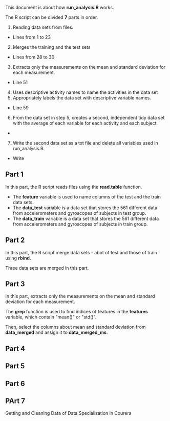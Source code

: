 This document is about how **run_analysis.R** works.

The R script can be divided **7** parts in order.

1. Reading data sets from files.
  * Lines from 1 to 23
2. Merges the training and the test sets
  * Lines from 28 to 30
3. Extracts only the measurements on the mean and standard deviation for each measurement.
  * Line 51
4. Uses descriptive activity names to name the activities in the data set
5. Appropriately labels the data set with descriptive variable names.
  * Line 59
6. From the data set in step 5, creates a second, independent tidy data set with the average of each variable for each activity and each subject.
  * 
7. Write the second data set as a txt file and delete all variables used in run_analysis.R.
  * Write

## Part 1
In this part, the R script reads files using the **read.table** function.

* The **feature** variable is used to name columns of the test and the train data sets.
* The **data_test** variable is a data set that stores the 561 different data from accelerometers and gyroscopes of subjects in test group.
* The **data_train** variable is a data set that stores the 561 different data from accelerometers and gyroscopes of subjects in train group.


## Part 2
In this part, the R script merge data sets - abot of test and those of train using **rbind**.

Three data sets are merged in this part.

## Part 3
In this part, extracts only the measurements on the mean and standard deviation for each measurement.

The **grep** function is used to find indices of features in the **features** variable, which contain "mean()" or "std()".

Then, select the columns about mean and standard deviation from **data_merged** and assign it to **data_merged_ms**.

## Part 4

## Part 5

## Part 6

## PArt 7


Getting and Cleaning Data of Data Specialization in Courera
